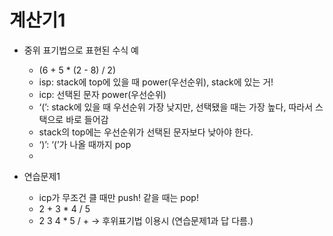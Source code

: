 # 계산기1

- 중위 표기법으로 표현된 수식 예
    - (6 + 5 * (2 - 8) / 2)
    - isp: stack에 top에 있을 때 power(우선순위), stack에 있는 거!
    - icp: 선택된 문자 power(우선순위)
    - ‘(’: stack에 있을 때 우선순위 가장 낮지만, 선택됐을 때는 가장 높다, 따라서 스택으로 바로 들어감
    - stack의 top에는 우선순위가 선택된 문자보다 낮아야 한다.
    - ‘)’: ‘(’가 나올 때까지 pop
    - 

- 연습문제1
    - icp가 무조건 클 때만 push! 같을 때는 pop!
    - 2 + 3 * 4 / 5
    - 2 3 4 * 5 / +  → 후위표기법 이용시 (연습문제1과 답 다름.)